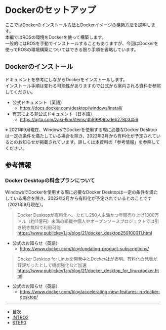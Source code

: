 # Dockerのセットアップ

ここではDockerのインストール方法とDockerイメージの構築方法を説明します。  
本編ではROSの環境をDockerを使って構築します。  
一般的にはROSを手動でインストールすることもありますが、今回はDockerを使ってROSの環境構築についてはできる限り手順を省略しています。

## Dockerのインストール

ドキュメントを参考にしながらDockerをインストールします。  
インストール手順は変わる可能性がありますので公式から案内される資料を参照してください。

* 公式ドキュメント（英語）
    * https://docs.docker.com/desktop/windows/install/
* 有志による非公式ドキュメント（日本語）
    * https://qiita.com/zaki-lknr/items/db99909ba1eb27803456

※ 2021年9月現在、WindowsでDockerを使用する際に必要なDocker Desktopは一定の条件を満たしている場合を除き、2022年2月から有料化が予定されているとのお知らせが掲載されています。詳しくは本資料の「参考情報」を参照してください。


## 参考情報

### Docker Desktopの料金プランについて

WindowsでDockerを使用する際に必要なDocker Desktopは一定の条件を満たしている場合を除き、2022年2月から有料化が予定されているとのことです（2021年9月現在）。

> Docker Desktopが有料化へ、ただし250人未満かつ年間売り上げ1000万ドル（約11億円）未満の組織や個人やオープンソースプロジェクトでは引き続き無料で利用可能
> https://www.publickey1.jp/blog/21/docker_desktop250100011.html

* 公式のお知らせ（英語）
    * https://www.docker.com/blog/updating-product-subscriptions/

> Docker Desktop for Linuxを開発中とDocker社が表明。有料化の発表が好評だったとして機能強化など加速
> https://www.publickey1.jp/blog/21/docker_desktop_for_linuxdocker.html

* 公式のお知らせ（英語）
    * https://www.docker.com/blog/accelerating-new-features-in-docker-desktop/

---

* [目次](./intro2.md)
* [INTRO2](./intro2.md)
* [STEP0](./step0.md)